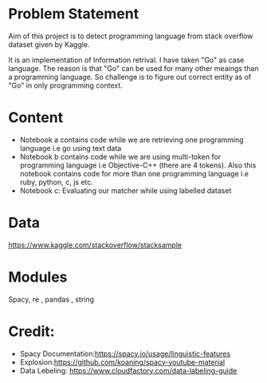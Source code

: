 # Problem Statement

Aim of this project is to detect programming language from stack overflow dataset given by Kaggle.

It is an implementation of Information retrival. I have taken "Go" as case language. The reason is that "Go" can be used for many other meaings than a programming language. So challenge is to figure out correct entity as of "Go" in only programming context.

# Content

- Notebook a contains code while we are retrieving one programming language i.e go using text data
- Notebook b contains code while we are using multi-token for programming language i.e Objective-C++ (there are 4 tokens). Also this notebook contains code for more than one programming language i.e ruby, python, c, js etc.
- Notebook c: Evaluating our matcher while using labelled dataset

# Data

https://www.kaggle.com/stackoverflow/stacksample

# Modules

Spacy, re , pandas , string

# Credit:

- Spacy Documentation:https://spacy.io/usage/linguistic-features
- Explosion:https://github.com/koaning/spacy-youtube-material
- Data Lebeling: https://www.cloudfactory.com/data-labeling-guide
